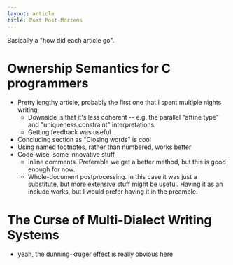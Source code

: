 ```yaml
---
layout: article
title: Post Post-Mortems
---
```


Basically a "how did each article go".

# Ownership Semantics for C programmers

- Pretty lengthy article, probably the first one that I spent multiple nights writing
  - Downside is that it's less coherent -- e.g. the parallel "affine type" and "uniqueness constraint" interpretations
  - Getting feedback was useful
- Concluding section as "Closing words" is cool
- Using named footnotes, rather than numbered, works better
- Code-wise, some innovative stuff
  - Inline comments. Preferable we get a better method, but this is good enough for now.
  - Whole-document postprocessing. In this case it was just a substitute, but more extensive stuff might be useful. Having it as an include works, but I would prefer having it in the preamble.

# The Curse of Multi-Dialect Writing Systems

- yeah, the dunning-kruger effect is really obvious here
